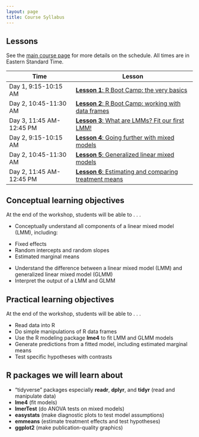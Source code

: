 ```yaml
---
layout: page
title: Course Syllabus
---
```


## Lessons

See the [main course page](index) for more details on the schedule. All times are in Eastern Standard Time.

Time                             | Lesson
-------------------------------- | ----------------------------------------------------------
Day 1, 9:15-10:15 AM             | [**Lesson 1**: R Boot Camp: the very basics](lessons/lesson1)
Day 2, 10:45-11:30 AM            | [**Lesson 2**: R Boot Camp: working with data frames](lessons/lesson2)
Day 3, 11:45 AM-12:45 PM         | [**Lesson 3**: What are LMMs? Fit our first LMM!](lessons/lesson3)
Day 2, 9:15-10:15 AM             | [**Lesson 4**: Going further with mixed models](lessons/lesson4)
Day 2, 10:45-11:30 AM            | [**Lesson 5**: Generalized linear mixed models](lessons/lesson5)
Day 2, 11:45 AM-12:45 PM         | [**Lesson 6**: Estimating and comparing treatment means](lessons/lesson6)

## Conceptual learning objectives

At the end of the workshop, students will be able to . . . 

-	Conceptually understand all components of a linear mixed model (LMM), including: 
  +	Fixed effects
  +	Random intercepts and random slopes
  +	Estimated marginal means
- Understand the difference between a linear mixed model (LMM) and generalized linear mixed model (GLMM)
-	Interpret the output of a LMM and GLMM

## Practical learning objectives

At the end of the workshop, students will be able to . . .

- Read data into R
- Do simple manipulations of R data frames
- Use the R modeling package **lme4** to fit LMM and GLMM models
-	Generate predictions from a fitted model, including estimated marginal means
-	Test specific hypotheses with contrasts

## R packages we will learn about

-	“tidyverse” packages especially **readr**, **dplyr**, and **tidyr** (read and manipulate data)
-	**lme4** (fit models)
- **lmerTest** (do ANOVA tests on mixed models)
- **easystats** (make diagnostic plots to test model assumptions)
-	**emmeans** (estimate treatment effects and test hypotheses)
-	**ggplot2** (make publication-quality graphics)

